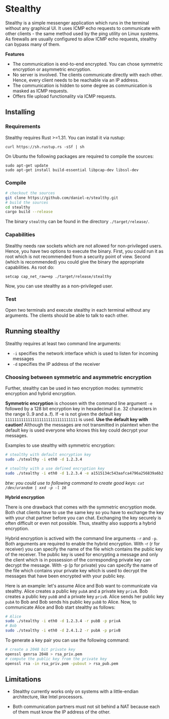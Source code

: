 # Stealthy

Stealthy is a simple messenger application which runs in the terminal without any graphical UI. It uses ICMP echo requests to communicate with other clients - the same method used by the ping utility on Linux systems. As firewalls are usually configured to allow ICMP echo requests, stealthy can bypass many of them.

**Features**

* The communication is end-to-end encrypted. You can chose symmetric encryption or asymmetric encryption.
* No server is involved. The clients communicate directly with each other. Hence, every client needs to be reachable via an IP address.
* The communication is hidden to some degree as communication is masked as ICMP requests.
* Offers file upload functionality via ICMP requests.

## Installing

### Requirements

Stealthy requires Rust >=1.31. You can install it via rustup:

    curl https://sh.rustup.rs -sSf | sh

On Ubuntu the following packages are required to compile the sources:

    sudo apt-get update
    sudo apt-get install build-essential libpcap-dev libssl-dev
    
### Compile
```bash
# checkout the sources
git clone https://github.com/daniel-e/stealthy.git
# build the sources
cd stealthy
cargo build --release
```

The binary `stealthy` can be found in the directory `./target/release/`.

### Capabilities
Stealthy needs raw sockets which are not allowed for non-privileged users. Hence, you have two options to execute the binary. First, you could run it as root which is not recommended from a security point of view. Second (which is recommended) you could give the binary the appropriate capabilities. As root do:

    setcap cap_net_raw+ep ./target/release/stealthy

Now, you can use stealthy as a non-privileged user.

### Test

Open two terminals and execute stealthy in each terminal without any arguments. The clients should be able to talk to each other.

## Running stealthy

Stealthy requires at least two command line arguments:
* `-i` specifies the network interface which is used to listen for incoming messages
* `-d` specifies the IP address of the receiver



### Choosing between symmetric and asymmetric encryption

Further, stealthy can be used in two encryption modes: symmetric encryption and hybrid encryption.

**Symmetric encryption** is choosen with the command line argument `-e` followed by a 128 bit encryption key in hexadecimal (i.e. 32 characters in the range 0..9 and a..f). If -e is not given the default key `11111111111111111111111111111111` is used. **Use the default key with caution!** Although the messages are not transmitted in plaintext when the default key is used everyone who knows this key could decrypt your messages.

Examples to use stealthy with symmetric encryption:
```bash
# stealthy with default encryption key
sudo ./stealthy -i eth0 -d 1.2.3.4

# stealthy with a use defined encryption key
sudo ./stealthy -i eth0 -d 1.2.3.4 -e a1515134c543aafca4796a256839a6b2
```

*btw: you could use to following command to create good keys: `cat /dev/urandom | xxd -p -l 16`*

**Hybrid encryption**

There is one drawback that comes with the symmetric encryption mode. Both chat clients have to use the same key so you have to exchange the key with your chat partner before you can chat. Exchanging the key securely is often difficult or even not possible. Thus, stealthy also supports a hybrid encryption.

Hybrid encryption is actived with the command line arguments `-r` and `-p`. Both arguments are required to enable the hybrid encryption. With -r (r for receiver) you can specify the name of the file which contains the public key of the receiver. The public key is used for encrypting a message and only the client which is in possession of the corresponding private key can decrypt the message. With -p (p for private) you can specify the name of the file which contains your private key which is used to decrypt the messages that have been encrypted with your public key.

Here is an example: let's assume Alice and Bob want to communicate via stealthy. Alice creates a public key `pubA` and a private key `privA`. Bob creates a public key `pubB` and a private key `privB`. Alice sends her public key `pubA` to Bob and Bob sends his public key `pubB` to Alice. Now, to communicate Alice and Bob start stealthy as follows:

```bash
# Alice
sudo ./stealthy -i eth0 -d 1.2.3.4 -r pubB -p privA
# Bob
sudo ./stealthy -i eth0 -d 2.4.1.2 -r pubA -p privB
```

To generate a key pair you can use the following command:

```bash
# create a 2048 bit private key
openssl genrsa 2048 > rsa_priv.pem
# compute the public key from the private key
openssl rsa -in rsa_priv.pem -pubout > rsa_pub.pem
```


## Limitations

* Stealthy currently works only on systems with a little-endian architecture, like Intel processors.

* Both communication partners must not sit behind a NAT because each of them must know the IP address of the other.

